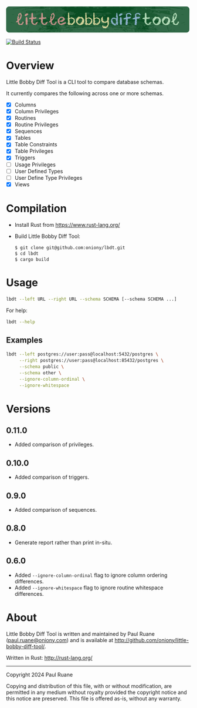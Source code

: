 ![Little Bobby Diff Tool](https://github.com/oniony/little-bobby-diff-tool/blob/main/graphics/lbdt.png?raw=true)

[![Build Status](https://github.com/oniony/little-bobby-diff-tool/actions/workflows/release.yml/badge.svg)](https://github.com/oniony/little-bobby-diff-tool/actions/workflows/release.yml)

# Overview

Little Bobby Diff Tool is a CLI tool to compare database schemas.

It currently compares the following across one or more schemas.

- [X] Columns
- [X] Column Privileges
- [X] Routines
- [X] Routine Privileges
- [X] Sequences
- [X] Tables
- [X] Table Constraints
- [X] Table Privileges
- [X] Triggers
- [ ] Usage Privileges
- [ ] User Defined Types
- [ ] User Define Type Privileges
- [X] Views

# Compilation

* Install Rust from <https://www.rust-lang.org/>
* Build Little Bobby Diff Tool:

      $ git clone git@github.com:oniony/lbdt.git
      $ cd lbdt
      $ cargo build
    
# Usage

```sh
lbdt --left URL --right URL --schema SCHEMA [--schema SCHEMA ...]
```

For help:

```sh
lbdt --help
```

## Examples

```sh
lbdt --left postgres://user:pass@localhost:5432/postgres \
     --right postgres://user:pass@localhost:85432/postgres \
     --schema public \
     --schema other \
     --ignore-column-ordinal \
     --ignore-whitespace
```

# Versions

## 0.11.0

* Added comparison of privileges.

## 0.10.0

* Added comparison of triggers.

## 0.9.0

* Added comparison of sequences.

## 0.8.0

* Generate report rather than print in-situ.

## 0.6.0

* Added `--ignore-column-ordinal` flag to ignore column ordering differences.
* Added `--ignore-whitespace` flag to ignore routine whitespace differences.

# About

Little Bobby Diff Tool is written and maintained by Paul Ruane
(<paul.ruane@oniony.com>) and is available at
<http://github.com/oniony/little-bobby-diff-tool/>.

Written in Rust: <http://rust-lang.org/>

- - -

Copyright 2024 Paul Ruane

Copying and distribution of this file, with or without modification, are
permitted in any medium without royalty provided the copyright notice and this
notice are preserved.  This file is offered as-is, without any warranty.

